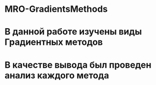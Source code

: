 # MRO-GradientsMethods

# В данной работе изучены виды Градиентных методов 
# В качестве вывода был проведен анализ каждого метода 
